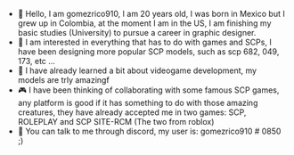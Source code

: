 - 👋 Hello, I am gomezrico910, I am 20 years old, I was born in Mexico but I grew up in Colombia, at the moment I am in the US, I am finishing my basic studies (University) to pursue a career in graphic designer.
- 🌌 I am interested in everything that has to do with games and SCPs, I have been designing more popular SCP models, such as scp 682, 049, 173, etc ...
- 🔎 I have already learned a bit about videogame development, my models are trly amazingf
- 🎮 I have been thinking of collaborating with some famous SCP games, any platform is good if it has something to do with those amazing creatures, they have already accepted me in two games: SCP, ROLEPLAY and SCP SITE-RCM (The two from roblox)
- 📡 You can talk to me through discord, my user is: gomezrico910 # 0850 ;)
<!---
Gomezrico910/Gomezrico910 is a ✨ special ✨ repository because its `README.md` (this file) appears on your GitHub profile.
You can click the Preview link to take a look at your changes.
--->
